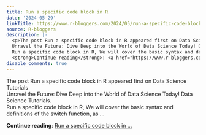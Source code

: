 ```yaml
---
title: Run a specific code block in R
date: '2024-05-29'
linkTitle: https://www.r-bloggers.com/2024/05/run-a-specific-code-block-in-r/
source: R-bloggers
description: |-
  <p>The post Run a specific code block in R appeared first on Data Science Tutorials<br />
  Unravel the Future: Dive Deep into the World of Data Science Today! Data Science Tutorials.<br />
  Run a specific code block in R, We will cover the basic syntax and definitions of the switch function, as ...</p>
  <strong>Continue reading</strong>: <a href="https://www.r-bloggers.com/2024/05/run-a-specific-code-block-in-r/">Run a specific code block in ...
disable_comments: true
---
```

<p>The post Run a specific code block in R appeared first on Data Science Tutorials<br />
Unravel the Future: Dive Deep into the World of Data Science Today! Data Science Tutorials.<br />
Run a specific code block in R, We will cover the basic syntax and definitions of the switch function, as ...</p>
<strong>Continue reading</strong>: <a href="https://www.r-bloggers.com/2024/05/run-a-specific-code-block-in-r/">Run a specific code block in ...